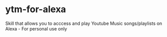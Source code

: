 # ytm-for-alexa
Skill that allows you to acccess and play Youtube Music songs/playlists on Alexa - For personal use only 
